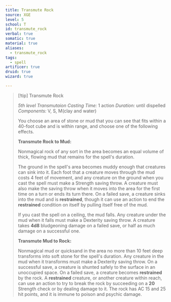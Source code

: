 ```yaml
---
title: Transmute Rock
source: XGE
level: 5
school: T
id: transmute_rock
verbal: true
somatic: true
material: true
aliases:
  - transmute_rock
tags:
  - spell
artificer: true
druid: true
wizard: true

---
```

>[!tip] Transmute Rock
>
> *5th level Transmutaion*
> *Casting Time:* 1 action
> *Duration:* until dispelled
> *Components:* V, S, M(clay and water)
>
>You choose an area of stone or mud that you can see that fits within a 40-foot cube and is within range, and choose one of the following effects.
>
>**Transmute Rock to Mud:**
>
>Nonmagical rock of any sort in the area becomes an equal volume of thick, flowing mud that remains for the spell's duration.
>
>The ground in the spell's area becomes muddy enough that creatures can sink into it. Each foot that a creature moves through the mud costs 4 feet of movement, and any creature on the ground when you cast the spell must make a Strength saving throw. A creature must also make the saving throw when it moves into the area for the first time on a turn or ends its turn there. On a failed save, a creature sinks into the mud and is **restrained**, though it can use an action to end the **restrained** condition on itself by pulling itself free of the mud.
>
>If you cast the spell on a ceiling, the mud falls. Any creature under the mud when it falls must make a Dexterity saving throw. A creature takes **4d8** bludgeoning damage on a failed save, or half as much damage on a successful one.
>
>**Transmute Mud to Rock:**
>
>Nonmagical mud or quicksand in the area no more than 10 feet deep transforms into soft stone for the spell's duration. Any creature in the mud when it transforms must make a Dexterity saving throw. On a successful save, a creature is shunted safely to the surface in an unoccupied space. On a failed save, a creature becomes **restrained** by the rock. A **restrained** creature, or another creature within reach, can use an action to try to break the rock by succeeding on a **20** Strength check or by dealing damage to it. The rock has AC 15 and 25 hit points, and it is immune to poison and psychic damage.
>

